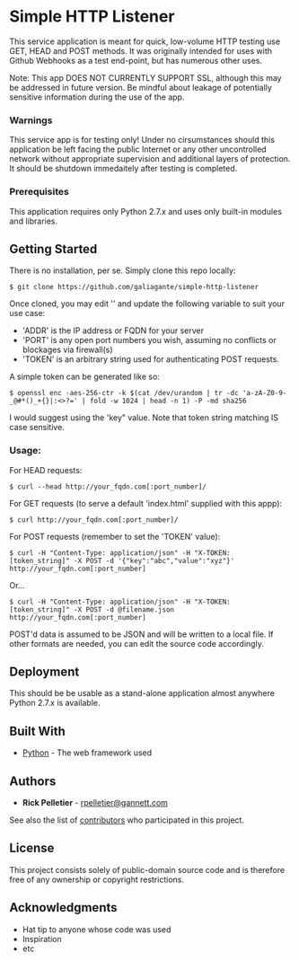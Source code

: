 # Simple HTTP Listener

This service application is meant for quick, low-volume HTTP testing use GET, HEAD and POST methods. It was originally intended for uses with Github Webhooks as a test end-point, but has numerous other uses.

Note: This app DOES NOT CURRENTLY SUPPORT SSL, although this may be addressed in future version. Be mindful about leakage of potentially sensitive information during the use of the app.

### Warnings

This service app is for testing only! Under no cirsumstances should this application be left facing the public Internet or any other uncontrolled network without appropriate supervision and additional layers of protection. It should be shutdown immedaitely after testing is completed.

### Prerequisites

This application requires only Python 2.7.x and uses only built-in modules and libraries.

## Getting Started

There is no installation, per se. Simply clone this repo locally:

```
$ git clone https://github.com/galiagante/simple-http-listener
```

Once cloned, you may edit '' and update the following variable to suit your use case:
* 'ADDR' is the IP address or FQDN for your server
* 'PORT' is any open port numbers you wish, assuming no conflicts or blockages via firewall(s)
* 'TOKEN' is an arbitrary string used for authenticating POST requests.

A simple token can be generated like so:
```
$ openssl enc -aes-256-ctr -k $(cat /dev/urandom | tr -dc 'a-zA-Z0-9-_@#*()_+{}|:<>?=' | fold -w 1024 | head -n 1) -P -md sha256
```
I would suggest using the 'key" value. Note that token string matching IS case sensitive.

### Usage:

For HEAD requests:
```
$ curl --head http://your_fqdn.com[:port_number]/

```

For GET requests (to serve a default 'index.html' supplied with this appp):
```
$ curl http://your_fqdn.com[:port_number]/

```

For POST requests (remember to set the 'TOKEN' value):
```
$ curl -H "Content-Type: application/json" -H "X-TOKEN: [token_string]" -X POST -d '{"key":"abc","value":"xyz"}' http://your_fqdn.com[:port_number]

```
Or...
```
$ curl -H "Content-Type: application/json" -H "X-TOKEN: [token_string]" -X POST -d @filename.json  http://your_fqdn.com[:port_number]

```

POST'd data is assumed to be JSON and will be written to a local file. If other formats are needed, you can edit the source code accordingly.


## Deployment

This should be be usable as a stand-alone application almost anywhere Python 2.7.x is available. 

## Built With

* [Python](https://www.python.org) - The web framework used

## Authors

* **Rick Pelletier** - rpelletier@gannett.com

See also the list of [contributors](https://github.com/your/project/contributors) who participated in this project.

## License

This project consists solely of public-domain source code and is therefore free of any ownership or copyright restrictions.

## Acknowledgments

* Hat tip to anyone whose code was used
* Inspiration
* etc

